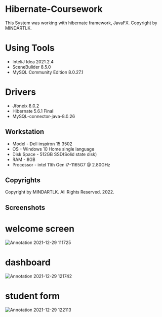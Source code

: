 # Hibernate-Coursework

This System was working with hibernate framework, JavaFX. Copyright by MINDARTLK.

# Using Tools
- InteliJ Idea 2021.2.4
- SceneBulider 8.5.0
- MySQL Community Edition 8.0.27.1

# Drivers
- Jfoneix 8.0.2
- Hibernate 5.6.1 Final
- MySQL-connector-java-8.0.26

## Workstation
- Model - Dell inspiron 15 3502
- OS - Windows 10 Home single language
- Disk Space - 512GB SSD(Solid state disk)
- RAM - 8GB
- Processor - intel 11th Gen i7-1165G7 @ 2.80GHz

## Copyrights
Copyright by MINDARTLK. All Rights Reserved. 2022.

## Screenshots

# welcome screen
![Annotation 2021-12-29 111725](https://user-images.githubusercontent.com/90706926/147633627-67d9b498-280e-4916-a1b8-3555a88b6125.png)

# dashboard
![Annotation 2021-12-29 121742](https://user-images.githubusercontent.com/90706926/147634872-8014e31a-9455-48da-acb6-36c5c307fbe9.png)

# student form
![Annotation 2021-12-29 122113](https://user-images.githubusercontent.com/90706926/147635093-1d1a696d-052f-4686-8611-df08156c0337.png)
